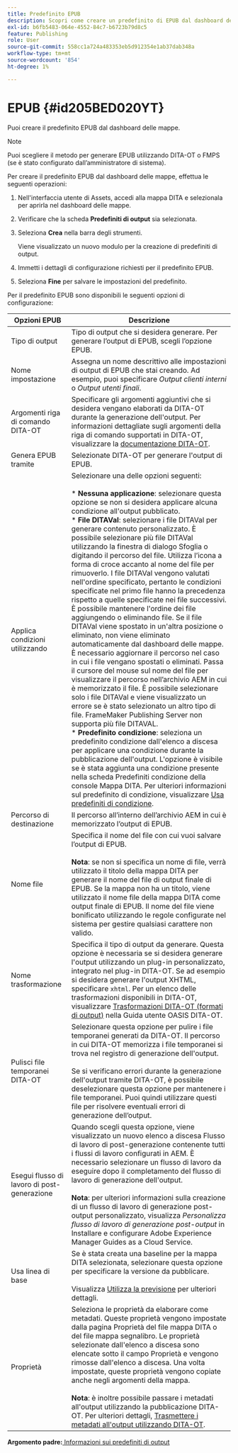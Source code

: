 ```yaml
---
title: Predefinito EPUB
description: Scopri come creare un predefinito di EPUB dal dashboard delle mappe. Configura il predefinito di output di EPUB in Experience Manager Guides.
exl-id: b6fb5483-064e-4552-84c7-b6723b79d8c5
feature: Publishing
role: User
source-git-commit: 558cc1a724a483353eb5d912354e1ab37dab348a
workflow-type: tm+mt
source-wordcount: '854'
ht-degree: 1%

---
```


# EPUB {#id205BED020YT}

Puoi creare il predefinito EPUB dal dashboard delle mappe.

>[!NOTE]
>
> Puoi scegliere il metodo per generare EPUB utilizzando DITA-OT o FMPS \(se è stato configurato dall’amministratore di sistema\).

Per creare il predefinito EPUB dal dashboard delle mappe, effettua le seguenti operazioni:

1. Nell&#39;interfaccia utente di Assets, accedi alla mappa DITA e selezionala per aprirla nel dashboard delle mappe.
1. Verificare che la scheda **Predefiniti di output** sia selezionata.
1. Seleziona **Crea** nella barra degli strumenti.

   Viene visualizzato un nuovo modulo per la creazione di predefiniti di output.

1. Immetti i dettagli di configurazione richiesti per il predefinito EPUB.
1. Seleziona **Fine** per salvare le impostazioni del predefinito.

Per il predefinito EPUB sono disponibili le seguenti opzioni di configurazione:

| Opzioni EPUB | Descrizione |
| --- | --- |
| Tipo di output | Tipo di output che si desidera generare. Per generare l’output di EPUB, scegli l’opzione EPUB. |
| Nome impostazione | Assegna un nome descrittivo alle impostazioni di output di EPUB che stai creando. Ad esempio, puoi specificare _Output clienti interni_ o _Output utenti finali_. |
| Argomenti riga di comando DITA-OT | Specificare gli argomenti aggiuntivi che si desidera vengano elaborati da DITA-OT durante la generazione dell&#39;output. Per informazioni dettagliate sugli argomenti della riga di comando supportati in DITA-OT, visualizzare la [documentazione DITA-OT](https://www.dita-ot.org/). |
| Genera EPUB tramite | Selezionate DITA-OT per generare l&#39;output di EPUB. |
| Applica condizioni utilizzando | Selezionare una delle opzioni seguenti:<br><br>* **Nessuna applicazione**: selezionare questa opzione se non si desidera applicare alcuna condizione all&#39;output pubblicato.<br>* **File DITAVal**: selezionare i file DITAVal per generare contenuto personalizzato. È possibile selezionare più file DITAVal utilizzando la finestra di dialogo Sfoglia o digitando il percorso del file. Utilizza l’icona a forma di croce accanto al nome del file per rimuoverlo. I file DITAVal vengono valutati nell&#39;ordine specificato, pertanto le condizioni specificate nel primo file hanno la precedenza rispetto a quelle specificate nei file successivi. È possibile mantenere l&#39;ordine dei file aggiungendo o eliminando file. Se il file DITAVal viene spostato in un&#39;altra posizione o eliminato, non viene eliminato automaticamente dal dashboard delle mappe. È necessario aggiornare il percorso nel caso in cui i file vengano spostati o eliminati. Passa il cursore del mouse sul nome del file per visualizzare il percorso nell’archivio AEM in cui è memorizzato il file. È possibile selezionare solo i file DITAVal e viene visualizzato un errore se è stato selezionato un altro tipo di file. FrameMaker Publishing Server non supporta più file DITAVAL.<br>* **Predefinito condizione**: seleziona un predefinito condizione dall&#39;elenco a discesa per applicare una condizione durante la pubblicazione dell&#39;output. L&#39;opzione è visibile se è stata aggiunta una condizione presente nella scheda Predefiniti condizione della console Mappa DITA. Per ulteriori informazioni sul predefinito di condizione, visualizzare [Usa predefiniti di condizione](generate-output-use-condition-presets.md#id1825FL004PN). |
| Percorso di destinazione | Il percorso all’interno dell’archivio AEM in cui è memorizzato l’output di EPUB. |
| Nome file | Specifica il nome del file con cui vuoi salvare l’output di EPUB.<br><br>**Nota**: se non si specifica un nome di file, verrà utilizzato il titolo della mappa DITA per generare il nome del file di output finale di EPUB. Se la mappa non ha un titolo, viene utilizzato il nome file della mappa DITA come output finale di EPUB. Il nome del file viene bonificato utilizzando le regole configurate nel sistema per gestire qualsiasi carattere non valido. |
| Nome trasformazione | Specifica il tipo di output da generare. Questa opzione è necessaria se si desidera generare l&#39;output utilizzando un plug-in personalizzato, integrato nel plug-in DITA-OT. Se ad esempio si desidera generare l&#39;output XHTML, specificare `xhtml`. Per un elenco delle trasformazioni disponibili in DITA-OT, visualizzare [Trasformazioni DITA-OT (formati di output)](http://www.dita-ot.org/2.3/user-guide/AvailableTransforms.md) nella Guida utente OASIS DITA-OT. |
| Pulisci file temporanei DITA-OT | Selezionare questa opzione per pulire i file temporanei generati da DITA-OT. Il percorso in cui DITA-OT memorizza i file temporanei si trova nel registro di generazione dell&#39;output.<br><br>Se si verificano errori durante la generazione dell&#39;output tramite DITA-OT, è possibile deselezionare questa opzione per mantenere i file temporanei. Puoi quindi utilizzare questi file per risolvere eventuali errori di generazione dell’output. |
| Esegui flusso di lavoro di post-generazione | Quando scegli questa opzione, viene visualizzato un nuovo elenco a discesa Flusso di lavoro di post-generazione contenente tutti i flussi di lavoro configurati in AEM. È necessario selezionare un flusso di lavoro da eseguire dopo il completamento del flusso di lavoro di generazione dell&#39;output.<br><br>**Nota**: per ulteriori informazioni sulla creazione di un flusso di lavoro di generazione post-output personalizzato, visualizza _Personalizza flusso di lavoro di generazione post-output_ in Installare e configurare Adobe Experience Manager Guides as a Cloud Service. |
| Usa linea di base | Se è stata creata una baseline per la mappa DITA selezionata, selezionare questa opzione per specificare la versione da pubblicare.<br><br>Visualizza [Utilizza la previsione](generate-output-use-baseline-for-publishing.md#id1825FI0J0PF) per ulteriori dettagli. |
| Proprietà | Seleziona le proprietà da elaborare come metadati. Queste proprietà vengono impostate dalla pagina Proprietà del file mappa DITA o del file mappa segnalibro. Le proprietà selezionate dall&#39;elenco a discesa sono elencate sotto il campo Proprietà e vengono rimosse dall&#39;elenco a discesa. Una volta impostate, queste proprietà vengono copiate anche negli argomenti della mappa.<br><br>**Nota**: è inoltre possibile passare i metadati all&#39;output utilizzando la pubblicazione DITA-OT. Per ulteriori dettagli, [Trasmettere i metadati all&#39;output utilizzando DITA-OT](pass-metadata-dita-ot.md#id21BJ00QD0XA). |

**Argomento padre:**&#x200B;[ Informazioni sui predefiniti di output](generate-output-understand-presets.md)
